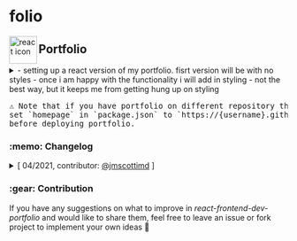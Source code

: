 # folio
<img align="left" src="https://github.com/leungwensen/svg-icon/blob/master/dist/svg/logos/react.svg" height="50" alt="react icon"/>
<h2>Portfolio</h2>
<details>
<summary> 
- setting up a react version of my portfolio. fisrt version will be with no styles
- once i am happy with the functionality i will add in styling
- not the best way, but it keeps me from getting hung up on styling 
</summary>
</details>


<pre>
⚠️ Note that if you have portfolio on different repository than `{username}.github.io`, 
set `homepage` in `package.json` to `https://{username}.github.io/{repository}/` 
before deploying portfolio.
</pre>



<h3>:memo: Changelog</h3>

<details>
<summary>[ 04/2021, contributor: <a href="https://github.com/jmscottimd">@jmscottimd</a> ]</summary>
<pre>
-  mostly set up tasks
- setting up front and back end
</pre>
</details>


<h3>:gear: Contribution</h3>

If you have any suggestions on what to improve in <em>react-frontend-dev-portfolio</em> and would like to share them, feel free to leave an issue or fork project to implement your own ideas :slightly_smiling_face:
